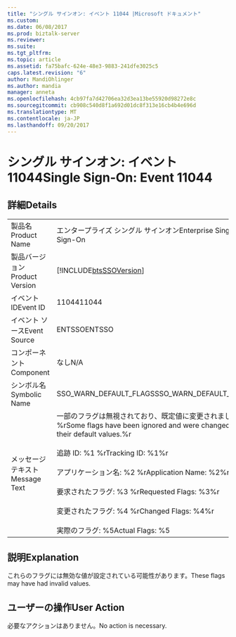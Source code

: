 ```yaml
---
title: "シングル サインオン: イベント 11044 |Microsoft ドキュメント"
ms.custom: 
ms.date: 06/08/2017
ms.prod: biztalk-server
ms.reviewer: 
ms.suite: 
ms.tgt_pltfrm: 
ms.topic: article
ms.assetid: fa75bafc-624e-48e3-9883-241dfe3025c5
caps.latest.revision: "6"
author: MandiOhlinger
ms.author: mandia
manager: anneta
ms.openlocfilehash: 4cb97fa7d42706ea32d3ea13be55920d98272e8c
ms.sourcegitcommit: cb908c540d8f1a692d01dc8f313e16cb4b4e696d
ms.translationtype: MT
ms.contentlocale: ja-JP
ms.lasthandoff: 09/20/2017
---
```

# <a name="single-sign-on-event-11044"></a><span data-ttu-id="c9ddb-102">シングル サインオン: イベント 11044</span><span class="sxs-lookup"><span data-stu-id="c9ddb-102">Single Sign-On: Event 11044</span></span>
## <a name="details"></a><span data-ttu-id="c9ddb-103">詳細</span><span class="sxs-lookup"><span data-stu-id="c9ddb-103">Details</span></span>  
  
|||  
|-|-|  
|<span data-ttu-id="c9ddb-104">製品名</span><span class="sxs-lookup"><span data-stu-id="c9ddb-104">Product Name</span></span>|<span data-ttu-id="c9ddb-105">エンタープライズ シングル サインオン</span><span class="sxs-lookup"><span data-stu-id="c9ddb-105">Enterprise Single Sign-On</span></span>|  
|<span data-ttu-id="c9ddb-106">製品バージョン</span><span class="sxs-lookup"><span data-stu-id="c9ddb-106">Product Version</span></span>|[!INCLUDE[btsSSOVersion](../includes/btsssoversion-md.md)]|  
|<span data-ttu-id="c9ddb-107">イベント ID</span><span class="sxs-lookup"><span data-stu-id="c9ddb-107">Event ID</span></span>|<span data-ttu-id="c9ddb-108">11044</span><span class="sxs-lookup"><span data-stu-id="c9ddb-108">11044</span></span>|  
|<span data-ttu-id="c9ddb-109">イベント ソース</span><span class="sxs-lookup"><span data-stu-id="c9ddb-109">Event Source</span></span>|<span data-ttu-id="c9ddb-110">ENTSSO</span><span class="sxs-lookup"><span data-stu-id="c9ddb-110">ENTSSO</span></span>|  
|<span data-ttu-id="c9ddb-111">コンポーネント</span><span class="sxs-lookup"><span data-stu-id="c9ddb-111">Component</span></span>|<span data-ttu-id="c9ddb-112">なし</span><span class="sxs-lookup"><span data-stu-id="c9ddb-112">N/A</span></span>|  
|<span data-ttu-id="c9ddb-113">シンボル名</span><span class="sxs-lookup"><span data-stu-id="c9ddb-113">Symbolic Name</span></span>|<span data-ttu-id="c9ddb-114">SSO_WARN_DEFAULT_FLAGS</span><span class="sxs-lookup"><span data-stu-id="c9ddb-114">SSO_WARN_DEFAULT_FLAGS</span></span>|  
|<span data-ttu-id="c9ddb-115">メッセージ テキスト</span><span class="sxs-lookup"><span data-stu-id="c9ddb-115">Message Text</span></span>|<span data-ttu-id="c9ddb-116">一部のフラグは無視されており、既定値に変更されました。%r</span><span class="sxs-lookup"><span data-stu-id="c9ddb-116">Some flags have been ignored and were changed to their default values.%r</span></span><br /><br /> <span data-ttu-id="c9ddb-117">追跡 ID: %1 %r</span><span class="sxs-lookup"><span data-stu-id="c9ddb-117">Tracking ID: %1%r</span></span><br /><br /> <span data-ttu-id="c9ddb-118">アプリケーション名: %2 %r</span><span class="sxs-lookup"><span data-stu-id="c9ddb-118">Application Name: %2%r</span></span><br /><br /> <span data-ttu-id="c9ddb-119">要求されたフラグ: %3 %r</span><span class="sxs-lookup"><span data-stu-id="c9ddb-119">Requested Flags: %3%r</span></span><br /><br /> <span data-ttu-id="c9ddb-120">変更されたフラグ: %4 %r</span><span class="sxs-lookup"><span data-stu-id="c9ddb-120">Changed Flags: %4%r</span></span><br /><br /> <span data-ttu-id="c9ddb-121">実際のフラグ: %5</span><span class="sxs-lookup"><span data-stu-id="c9ddb-121">Actual Flags: %5</span></span>|  
  
## <a name="explanation"></a><span data-ttu-id="c9ddb-122">説明</span><span class="sxs-lookup"><span data-stu-id="c9ddb-122">Explanation</span></span>  
 <span data-ttu-id="c9ddb-123">これらのフラグには無効な値が設定されている可能性があります。</span><span class="sxs-lookup"><span data-stu-id="c9ddb-123">These flags may have had invalid values.</span></span>  
  
## <a name="user-action"></a><span data-ttu-id="c9ddb-124">ユーザーの操作</span><span class="sxs-lookup"><span data-stu-id="c9ddb-124">User Action</span></span>  
 <span data-ttu-id="c9ddb-125">必要なアクションはありません。</span><span class="sxs-lookup"><span data-stu-id="c9ddb-125">No action is necessary.</span></span>